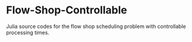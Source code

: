 # Flow-Shop-Controllable
Julia source codes for the flow shop scheduling problem with controllable processing times.
